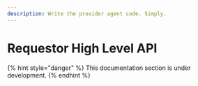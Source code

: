 ```yaml
---
description: Write the provider agent code. Simply.
---
```


# Requestor High Level API

{% hint style="danger" %}
This documentation section is under development.
{% endhint %}

